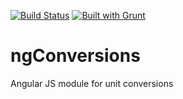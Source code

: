 [![Build Status](https://api.travis-ci.org/meilke/ngConversions.png)](https://travis-ci.org/meilke/ngConversions)
[![Built with Grunt](https://cdn.gruntjs.com/builtwith.png)](http://gruntjs.com/)

ngConversions
===========

Angular JS module for unit conversions